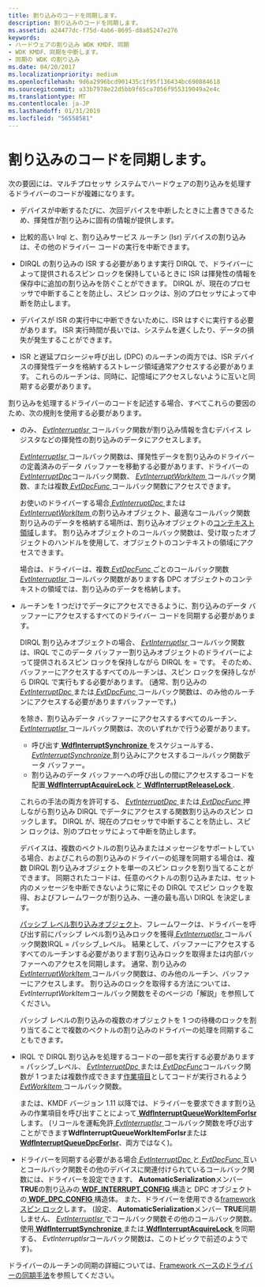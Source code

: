 ```yaml
---
title: 割り込みのコードを同期します。
description: 割り込みのコードを同期します。
ms.assetid: a24477dc-f75d-4ab6-8695-d8a85247e276
keywords:
- ハードウェアの割り込み WDK KMDF、同期
- WDK KMDF、同期を中断します。
- 同期の WDK の割り込み
ms.date: 04/20/2017
ms.localizationpriority: medium
ms.openlocfilehash: 9d6a2996bcd901435c1f95f136434bc690884618
ms.sourcegitcommit: a33b7978e22d5bb9f65ca7056f955319049a2e4c
ms.translationtype: MT
ms.contentlocale: ja-JP
ms.lasthandoff: 01/31/2019
ms.locfileid: "56558581"
---
```

# <a name="synchronizing-interrupt-code"></a>割り込みのコードを同期します。


次の要因には、マルチプロセッサ システムでハードウェアの割り込みを処理するドライバーのコードが複雑になります。

-   デバイスが中断するたびに、次回デバイスを中断したときに上書きできるため、揮発性が割り込みに固有の情報が提供します。

-   比較的高い Irql と、割り込みサービス ルーチン (Isr) デバイスの割り込みは、その他のドライバー コードの実行を中断できます。

-   DIRQL の割り込みの ISR する必要があります実行 DIRQL で、ドライバーによって提供されるスピン ロックを保持しているときに ISR は揮発性の情報を保存中に追加の割り込みを防ぐことができます。 DIRQL が、現在のプロセッサで中断することを防止し、スピン ロックは、別のプロセッサによって中断を防止します。

-   デバイスが ISR の実行中に中断できないために、ISR はすぐに実行する必要があります。 ISR 実行時間が長いでは、システムを遅くしたり、データの損失が発生することができます。

-   ISR と遅延プロシージャ呼び出し (DPC) のルーチンの両方では、ISR デバイスの揮発性データを格納するストレージ領域通常アクセスする必要があります。 これらのルーチンは、同時に、記憶域にアクセスしないように互いと同期する必要があります。

割り込みを処理するドライバーのコードを記述する場合、すべてこれらの要因のため、次の規則を使用する必要があります。

-   のみ、 [ *EvtInterruptIsr* ](https://msdn.microsoft.com/library/windows/hardware/ff541735)コールバック関数が割り込み情報を含むデバイス レジスタなどの揮発性の割り込みのデータにアクセスします。

    [ *EvtInterruptIsr* ](https://msdn.microsoft.com/library/windows/hardware/ff541735)コールバック関数は、揮発性データを割り込みのドライバーの定義済みのデータ バッファーを移動する必要があります、ドライバーの[ *EvtInterruptDpc*](https://msdn.microsoft.com/library/windows/hardware/ff541721)コールバック関数、 [ *EvtInterruptWorkItem* ](https://msdn.microsoft.com/library/windows/hardware/hh406422)コールバック関数、または複数[ *EvtDpcFunc* ](https://msdn.microsoft.com/library/windows/hardware/ff541683)コールバック関数にアクセスできます。

    お使いのドライバーする場合[ *EvtInterruptDpc* ](https://msdn.microsoft.com/library/windows/hardware/ff541721)または[ *EvtInterruptWorkItem* ](https://msdn.microsoft.com/library/windows/hardware/hh406422)の割り込みオブジェクト、最適なコールバック関数割り込みのデータを格納する場所は、割り込みオブジェクトの[コンテキスト領域](framework-object-context-space.md)します。 割り込みオブジェクトのコールバック関数は、受け取ったオブジェクトのハンドルを使用して、オブジェクトのコンテキストの領域にアクセスできます。

    場合は、ドライバーは、複数[ *EvtDpcFunc* ](https://msdn.microsoft.com/library/windows/hardware/ff541683)ごとのコールバック関数[ *EvtInterruptIsr* ](https://msdn.microsoft.com/library/windows/hardware/ff541735)コールバック関数があります各 DPC オブジェクトのコンテキストの領域では、割り込みのデータを格納します。

-   ルーチンを 1 つだけでデータにアクセスできるように、割り込みのデータ バッファーにアクセスするすべてのドライバー コードを同期する必要があります。

    DIRQL 割り込みオブジェクトの場合、 [ *EvtInterruptIsr* ](https://msdn.microsoft.com/library/windows/hardware/ff541735)コールバック関数は、IRQL でこのデータ バッファー割り込みオブジェクトのドライバーによって提供されるスピン ロックを保持しながら DIRQL を = です。 そのため、バッファーにアクセスするすべてのルーチンは、スピン ロックを保持しながら DIRQL で実行もする必要があります。 (通常、割り込みの[ *EvtInterruptDpc* ](https://msdn.microsoft.com/library/windows/hardware/ff541721)または[ *EvtDpcFunc* ](https://msdn.microsoft.com/library/windows/hardware/ff541683)コールバック関数は、のみ他のルーチンにアクセスする必要がありますバッファーです。)

    を除き、割り込みデータ バッファーにアクセスするすべてのルーチン、 [ *EvtInterruptIsr* ](https://msdn.microsoft.com/library/windows/hardware/ff541735)コールバック関数は、次のいずれかで行う必要があります。

    -   呼び出す[ **WdfInterruptSynchronize** ](https://msdn.microsoft.com/library/windows/hardware/ff547389)をスケジュールする、 [ *EvtInterruptSynchronize* ](https://msdn.microsoft.com/library/windows/hardware/ff541742)割り込みにアクセスするコールバック関数データ バッファー。
    -   割り込みのデータ バッファーへの呼び出しの間にアクセスするコードを配置[ **WdfInterruptAcquireLock** ](https://msdn.microsoft.com/library/windows/hardware/ff547340)と[ **WdfInterruptReleaseLock** ](https://msdn.microsoft.com/library/windows/hardware/ff547376).

    これらの手法の両方を許可する、 [ *EvtInterruptDpc* ](https://msdn.microsoft.com/library/windows/hardware/ff541721)または[ *EvtDpcFunc* ](https://msdn.microsoft.com/library/windows/hardware/ff541683)押しながら割り込み DIRQL でデータにアクセスする関数割り込みのスピン ロックします。 DIRQL が、現在のプロセッサで中断することを防止し、スピン ロックは、別のプロセッサによって中断を防止します。

    デバイスは、複数のベクトルの割り込みまたはメッセージをサポートしている場合、およびこれらの割り込みのドライバーの処理を同期する場合は、複数 DIRQL 割り込みオブジェクトを単一のスピン ロックを割り当てることができます。 同期されたコードは、任意のベクトルの割り込みまたは、セット内のメッセージを中断できないように常にその DIRQL でスピン ロックを取得、およびフレームワークが割り込み、一連の最も高い DIRQL を決定します。

    [パッシブ レベル割り込みオブジェクト](supporting-passive-level-interrupts.md)、フレームワークは、ドライバーを呼び出す前にパッシブ レベル割り込みロックを獲得[ *EvtInterruptIsr* ](https://msdn.microsoft.com/library/windows/hardware/ff541735)コールバック関数IRQL = パッシブ\_レベル。 結果として、バッファーにアクセスするすべてのルーチンする必要があります割り込みロックを取得または内部バッファーへのアクセスを同期します。 通常、割り込みの[ *EvtInterruptWorkItem* ](https://msdn.microsoft.com/library/windows/hardware/hh406422)コールバック関数は、のみ他のルーチン、バッファーにアクセスします。 割り込みのロックを取得する方法については、 *EvtInterruptWorkItem*コールバック関数をそのページの「解説」を参照してください。

    パッシブ レベルの割り込みの複数のオブジェクトを 1 つの待機のロックを割り当てることで複数のベクトルの割り込みのドライバーの処理を同期することもできます。

-   IRQL で DIRQL 割り込みを処理するコードの一部を実行する必要があります = パッシブ\_レベル、 [ *EvtInterruptDpc* ](https://msdn.microsoft.com/library/windows/hardware/ff541721)または[ *EvtDpcFunc*](https://msdn.microsoft.com/library/windows/hardware/ff541683)コールバック関数が 1 つまたは複数作成できます[作業項目](using-framework-work-items.md)としてコードが実行されるよう[ *EvtWorkItem* ](https://msdn.microsoft.com/library/windows/hardware/ff541859)コールバック関数。

    または、KMDF バージョン 1.11 以降では、ドライバーを要求できます割り込みの作業項目を呼び出すことによって[ **WdfInterruptQueueWorkItemForIsr**](https://msdn.microsoft.com/library/windows/hardware/hh439270)します。 (リコールを運転免許[ *EvtInterruptIsr* ](https://msdn.microsoft.com/library/windows/hardware/ff541735)コールバック関数を呼び出すことができます**WdfInterruptQueueWorkItemForIsr**または[ **WdfInterruptQueueDpcForIsr**](https://msdn.microsoft.com/library/windows/hardware/ff547371)、両方ではなく)。

-   ドライバーを同期する必要がある場合[ *EvtInterruptDpc* ](https://msdn.microsoft.com/library/windows/hardware/ff541721)と[ *EvtDpcFunc* ](https://msdn.microsoft.com/library/windows/hardware/ff541683)互いとコールバック関数その他のデバイスに関連付けられているコールバック関数には、ドライバーを設定できます、 **AutomaticSerialization**メンバー **TRUE**の割り込みの[ **WDF\_INTERRUPT\_CONFIG** ](https://msdn.microsoft.com/library/windows/hardware/ff552347)構造と DPC オブジェクトの[ **WDF\_DPC\_CONFIG** ](https://msdn.microsoft.com/library/windows/hardware/ff551296)構造体。 また、ドライバーを使用できる[framework スピン ロック](using-framework-locks.md#framework-spin-locks)します。 (設定、 **AutomaticSerialization**メンバー **TRUE**同期しません、 [ *EvtInterruptIsr* ](https://msdn.microsoft.com/library/windows/hardware/ff541735)でコールバック関数その他のコールバック関数。 使用[ **WdfInterruptSynchronize** ](https://msdn.microsoft.com/library/windows/hardware/ff547389)または[ **WdfInterruptAcquireLock** ](https://msdn.microsoft.com/library/windows/hardware/ff547340)を同期する、 *EvtInterruptIsr*コールバック関数は、このトピックで前述のようです)。

ドライバーのルーチンの同期の詳細については、[Framework ベースのドライバーの同期手法](synchronization-techniques-for-wdf-drivers.md)を参照してください。

 

 





